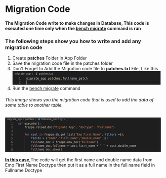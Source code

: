 # Migration Code

<h4>The Migration Code write to make changes in Database, This code is executed one time only when the <u>bench migrate</u> command is run</h4>
<div>
  <h3>The following steps show you how to write and add any migration code</h3>
  <ol>
    <li> Create <b>patches</b> Folder in App Folder </li>
    <li> Save the migration code file in the patches folder </li>
    <li> 
      Don't Forget to Add the Migration code file to <b>patches.txt</b> File, Like this
      <br>
      <img src="imgs/patches-file.png" />
    </li>
    <li> Run the <u>bench migrate</u> command </li>
  </ol>
  <h6> This image shows you the migration code that is used to add the data of some table to another table.</h6>
  <img src="imgs/code2.png" />
  <p><b><u>In this case,</u></b>The code will get the first name and double name data from Emp First Name Doctype then put it as a full name in the full name field in Fullname Doctype </p>
</div>
